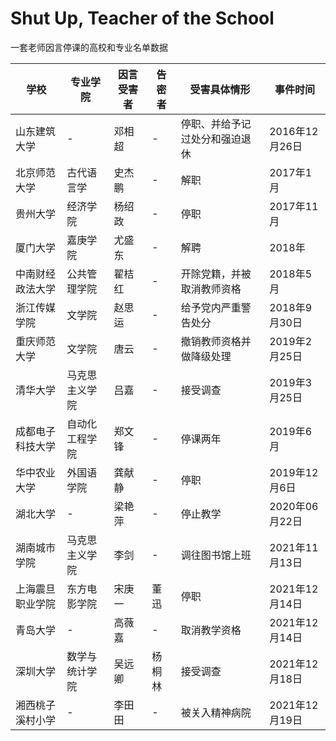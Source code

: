 # Shut Up, Teacher of the School
一套老师因言停课的高校和专业名单数据

|学校|专业学院|因言受害者|告密者|受害具体情形|事件时间|
|---|---|---|---|---|---|
|山东建筑大学|-|邓相超|-|停职、并给予记过处分和强迫退休|2016年12月26日|
|北京师范大学|古代语言学|史杰鹏|-|解职|2017年1月|
|贵州大学|经济学院|杨绍政|-|停职|2017年11月|
|厦门大学|嘉庚学院|尤盛东|-|解聘|2018年|
|中南财经政法大学|公共管理学院|翟桔红|-|开除党籍，并被取消教师资格|2018年5月|
|浙江传媒学院|文学院|赵思运|-|给予党内严重警告处分|2018年9月30日|
|重庆师范大学|文学院|唐云|-|撤销教师资格并做降级处理|2019年2月25日|
|清华大学|马克思主义学院|吕嘉|-|接受调查|2019年3月25日|
|成都电子科技大学|自动化工程学院|郑文锋|-|停课两年|2019年6月|
|华中农业大学|外国语学院|龚献静|-|停职|2019年12月6日|
|湖北大学|-|梁艳萍|-|停止教学|2020年06月22日|
|湖南城市学院|马克思主义学院|李剑|-|调往图书馆上班|2021年11月13日|
|上海震旦职业学院|东方电影学院|宋庚一|董迅|停职|2021年12月14日|
|青岛大学|-|高薇嘉|-|取消教学资格|2021年12月14日|
|深圳大学|数学与统计学院|吴远卿|杨桐林|接受调查|2021年12月18日|
|湘西桃子溪村小学|-|李田田|-|被关入精神病院|2021年12月19日|

